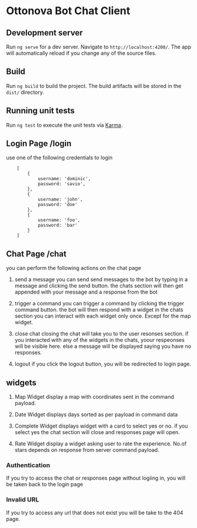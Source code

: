 # Ottonova Bot Chat Client

## Development server

Run `ng serve` for a dev server. Navigate to `http://localhost:4200/`. The app will automatically reload if you change any of the source files.

## Build

Run `ng build` to build the project. The build artifacts will be stored in the `dist/` directory.

## Running unit tests

Run `ng test` to execute the unit tests via [Karma](https://karma-runner.github.io).

## Login Page /login

use one of the following credentials to login
```
	[
		{
			username: 'dominic',
			password: 'savio',
		},
		{
			username: 'john',
			password: 'doe'
		},
		{
			username: 'foo',
			password: 'bar'
		}
	]

```

## Chat Page /chat

you can perform the following actions on the chat page

1. send a message
	you can send send messages to the bot by typing in a message and clicking the send button.
	the chats section will then get appended with your message and a response from the bot

2. trigger a command 
	you can trigger a command by clicking the trigger command button.
	the bot will then respond with a widget in the chats section
	you can interact with each widget only once. Except for the map widget.

3. close chat
	closing the chat will take you to the user resonses section.
	if you interacted with any of the widgets in the chats, yoour respeonses will be visible here.
	else a message will be displayed saying you have no responses.

4. logout
	if you click the logout button, you will be redirected to login page.

## widgets

1. Map Widget
	display a map with coordinates sent in the command payload.

2. Date Widget 
	displays days sorted as per payload in command data

3. Complete Widget
	displays widget with a card to select yes or no. if you select yes the chat section will close and responses page will open.

4. Rate Widget
	display a widget asking user to rate the experience. No.of stars depends on response from server command payload.


### Authentication

If you try to access the chat or responses page without logiing in, you will be taken back to the login page


### Invalid URL

If you try to access any url that does not exist you will be take to the 404 page.

